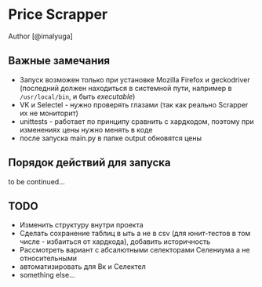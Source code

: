 # Price Scrapper 
Author [@imalyuga]

## Важные замечания
* Запуск возможен только при установке Mozilla Firefox и geckodriver (последний должен находиться в системной пути, например в ```/usr/local/bin```, и быть *executable*)
* VK и Selectel - нужно проверять глазами (так как реально Scrapper их не мониторит)
* unittests - работает по принципу сравнить с хардкодом, поэтому при изменениях цены нужно менять в коде
* после запуска main.py в папке output обновятся цены

## Порядок действий для запуска
to be continued...

## TODO
* Изменить структуру внутри проекта
* Сделать сохранение таблиц в ыть а не в csv (для юнит-тестов в том числе - избаиться от хардкода), добавить историчность
* Рассмотреть вариант с абсалютными селекторами Селениума а не относительными
* автоматизировать для Вк и Селектел
* something else...
